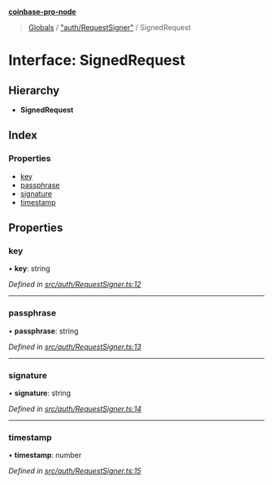 **[coinbase-pro-node](../README.md)**

> [Globals](../globals.md) / ["auth/RequestSigner"](../modules/_auth_requestsigner_.md) / SignedRequest

# Interface: SignedRequest

## Hierarchy

- **SignedRequest**

## Index

### Properties

- [key](_auth_requestsigner_.signedrequest.md#key)
- [passphrase](_auth_requestsigner_.signedrequest.md#passphrase)
- [signature](_auth_requestsigner_.signedrequest.md#signature)
- [timestamp](_auth_requestsigner_.signedrequest.md#timestamp)

## Properties

### key

• **key**: string

_Defined in [src/auth/RequestSigner.ts:12](https://github.com/bennycode/coinbase-pro-node/blob/e6678df/src/auth/RequestSigner.ts#L12)_

---

### passphrase

• **passphrase**: string

_Defined in [src/auth/RequestSigner.ts:13](https://github.com/bennycode/coinbase-pro-node/blob/e6678df/src/auth/RequestSigner.ts#L13)_

---

### signature

• **signature**: string

_Defined in [src/auth/RequestSigner.ts:14](https://github.com/bennycode/coinbase-pro-node/blob/e6678df/src/auth/RequestSigner.ts#L14)_

---

### timestamp

• **timestamp**: number

_Defined in [src/auth/RequestSigner.ts:15](https://github.com/bennycode/coinbase-pro-node/blob/e6678df/src/auth/RequestSigner.ts#L15)_
